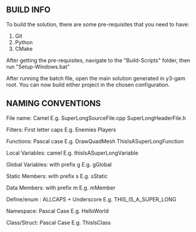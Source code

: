 BUILD INFO
---------------------
To build the solution, there are some pre-requisites that you need to have:
1) Git
2) Python
3) CMake

After getting the pre-requisites, navigate to the "Build-Scripts" folder,
then run "Setup-Windows.bat"

After running the batch file, open the main solution generated in y3-gam root.
You can now build either project in the chosen configuration.

NAMING CONVENTIONS
---------------------

File name: Camel
E.g. SuperLongSourceFile.cpp SuperLongHeaderFile.h 

Filters: First letter caps
E.g. Enemies Players

Functions: Pascal case
E.g. DrawQuadMesh ThisIsASuperLongFunction

Local Variables: camel 
E.g. thisIsASuperLongVariable 

Global Variables: with prefix g
E.g. gGlobal

Static Members: with prefix s
E.g. sStatic

Data Members: with prefix m
E.g. mMember

Define/enum : ALLCAPS + Underscore
E.g. THIS_IS_A_SUPER_LONG

Namespace: Pascal Case 
E.g. HelloWorld 

Class/Struct: Pascal Case
E.g. ThisIsClass